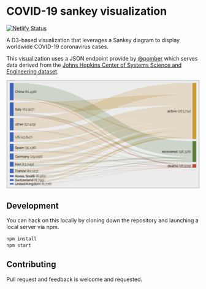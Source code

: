 # COVID-19 sankey visualization

[![Netlify Status](https://api.netlify.com/api/v1/badges/20041503-004f-4443-8d04-b0f60c4f3237/deploy-status)](https://app.netlify.com/sites/covid-sankey-viz/deploys)

A D3-based visualization that leverages a Sankey diagram to display worldwide COVID-19 coronavirus cases.

This visualization uses a JSON endpoint provide by [@pomber](https://github.com/pomber/covid19/) which serves data derived from the [Johns Hopkins Center of Systems Science and Engineering dataset](https://github.com/CSSEGISandData/COVID-19).

[![Screenshot of sankey diagram visualization](assets/screenshot.png)](https://covid-sankey-viz.netlify.com/)

## Development

You can hack on this locally by cloning down the repository and launching a local server via npm.

```bash
npm install
npm start
```

## Contributing

Pull request and feedback is welcome and requested.
